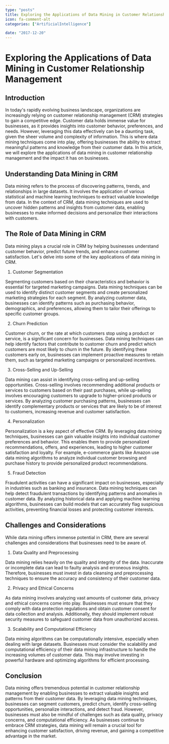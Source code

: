 ```yaml
---
type: "posts"
title: Exploring the Applications of Data Mining in Customer Relationship Management
icon: fa-comment-alt
categories: ["ArtificialIntelligence"]

date: "2017-12-20"
---
```




# Exploring the Applications of Data Mining in Customer Relationship Management

## Introduction

In today's rapidly evolving business landscape, organizations are increasingly relying on customer relationship management (CRM) strategies to gain a competitive edge. Customer data holds immense value for businesses, as it provides insights into customer behavior, preferences, and needs. However, leveraging this data effectively can be a daunting task, given the sheer volume and complexity of information. This is where data mining techniques come into play, offering businesses the ability to extract meaningful patterns and knowledge from their customer data. In this article, we will explore the applications of data mining in customer relationship management and the impact it has on businesses.

## Understanding Data Mining in CRM

Data mining refers to the process of discovering patterns, trends, and relationships in large datasets. It involves the application of various statistical and machine learning techniques to extract valuable knowledge from data. In the context of CRM, data mining techniques are used to uncover hidden patterns and insights from customer data, enabling businesses to make informed decisions and personalize their interactions with customers.

## The Role of Data Mining in CRM

Data mining plays a crucial role in CRM by helping businesses understand customer behavior, predict future trends, and enhance customer satisfaction. Let's delve into some of the key applications of data mining in CRM.

1. Customer Segmentation

Segmenting customers based on their characteristics and behavior is essential for targeted marketing campaigns. Data mining techniques can be used to identify distinct customer segments and create personalized marketing strategies for each segment. By analyzing customer data, businesses can identify patterns such as purchasing behavior, demographics, and preferences, allowing them to tailor their offerings to specific customer groups.

2. Churn Prediction

Customer churn, or the rate at which customers stop using a product or service, is a significant concern for businesses. Data mining techniques can help identify factors that contribute to customer churn and predict which customers are most likely to churn in the future. By identifying these customers early on, businesses can implement proactive measures to retain them, such as targeted marketing campaigns or personalized incentives.

3. Cross-Selling and Up-Selling

Data mining can assist in identifying cross-selling and up-selling opportunities. Cross-selling involves recommending additional products or services to customers based on their past purchases, while up-selling involves encouraging customers to upgrade to higher-priced products or services. By analyzing customer purchasing patterns, businesses can identify complementary products or services that are likely to be of interest to customers, increasing revenue and customer satisfaction.

4. Personalization

Personalization is a key aspect of effective CRM. By leveraging data mining techniques, businesses can gain valuable insights into individual customer preferences and behavior. This enables them to provide personalized recommendations, offers, and experiences, leading to higher customer satisfaction and loyalty. For example, e-commerce giants like Amazon use data mining algorithms to analyze individual customer browsing and purchase history to provide personalized product recommendations.

5. Fraud Detection

Fraudulent activities can have a significant impact on businesses, especially in industries such as banking and insurance. Data mining techniques can help detect fraudulent transactions by identifying patterns and anomalies in customer data. By analyzing historical data and applying machine learning algorithms, businesses can build models that can accurately flag suspicious activities, preventing financial losses and protecting customer interests.

## Challenges and Considerations

While data mining offers immense potential in CRM, there are several challenges and considerations that businesses need to be aware of.

1. Data Quality and Preprocessing

Data mining relies heavily on the quality and integrity of the data. Inaccurate or incomplete data can lead to faulty analysis and erroneous insights. Therefore, businesses must invest in data cleansing and preprocessing techniques to ensure the accuracy and consistency of their customer data.

2. Privacy and Ethical Concerns

As data mining involves analyzing vast amounts of customer data, privacy and ethical concerns come into play. Businesses must ensure that they comply with data protection regulations and obtain customer consent for data collection and analysis. Additionally, they should implement robust security measures to safeguard customer data from unauthorized access.

3. Scalability and Computational Efficiency

Data mining algorithms can be computationally intensive, especially when dealing with large datasets. Businesses must consider the scalability and computational efficiency of their data mining infrastructure to handle the increasing volumes of customer data. This may involve investing in powerful hardware and optimizing algorithms for efficient processing.

## Conclusion

Data mining offers tremendous potential in customer relationship management by enabling businesses to extract valuable insights and patterns from their customer data. By leveraging data mining techniques, businesses can segment customers, predict churn, identify cross-selling opportunities, personalize interactions, and detect fraud. However, businesses must also be mindful of challenges such as data quality, privacy concerns, and computational efficiency. As businesses continue to embrace CRM strategies, data mining will remain a crucial tool for enhancing customer satisfaction, driving revenue, and gaining a competitive advantage in the market.